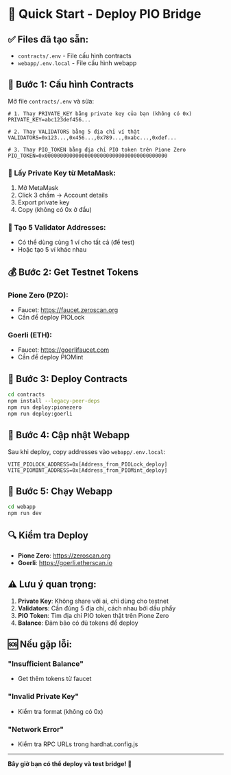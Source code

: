 # 🚀 Quick Start - Deploy PIO Bridge

## ✅ Files đã tạo sẵn:
- `contracts/.env` - File cấu hình contracts
- `webapp/.env.local` - File cấu hình webapp

## 🔧 Bước 1: Cấu hình Contracts

Mở file `contracts/.env` và sửa:

```env
# 1. Thay PRIVATE_KEY bằng private key của bạn (không có 0x)
PRIVATE_KEY=abc123def456...

# 2. Thay VALIDATORS bằng 5 địa chỉ ví thật
VALIDATORS=0x123...,0x456...,0x789...,0xabc...,0xdef...

# 3. Thay PIO_TOKEN bằng địa chỉ PIO token trên Pione Zero
PIO_TOKEN=0x0000000000000000000000000000000000000000
```

### 🔑 Lấy Private Key từ MetaMask:
1. Mở MetaMask
2. Click 3 chấm → Account details
3. Export private key
4. Copy (không có 0x ở đầu)

### 👥 Tạo 5 Validator Addresses:
- Có thể dùng cùng 1 ví cho tất cả (để test)
- Hoặc tạo 5 ví khác nhau

## 💰 Bước 2: Get Testnet Tokens

### **Pione Zero (PZO):**
- Faucet: https://faucet.zeroscan.org
- Cần để deploy PIOLock

### **Goerli (ETH):**
- Faucet: https://goerlifaucet.com  
- Cần để deploy PIOMint

## 🚀 Bước 3: Deploy Contracts

```bash
cd contracts
npm install --legacy-peer-deps
npm run deploy:pionezero
npm run deploy:goerli
```

## 📝 Bước 4: Cập nhật Webapp

Sau khi deploy, copy addresses vào `webapp/.env.local`:

```env
VITE_PIOLOCK_ADDRESS=0x[Address_from_PIOLock_deploy]
VITE_PIOMINT_ADDRESS=0x[Address_from_PIOMint_deploy]
```

## 🎯 Bước 5: Chạy Webapp

```bash
cd webapp
npm run dev
```

## 🔍 Kiểm tra Deploy

- **Pione Zero**: https://zeroscan.org
- **Goerli**: https://goerli.etherscan.io

## ⚠️ Lưu ý quan trọng:

1. **Private Key**: Không share với ai, chỉ dùng cho testnet
2. **Validators**: Cần đúng 5 địa chỉ, cách nhau bởi dấu phẩy
3. **PIO Token**: Tìm địa chỉ PIO token thật trên Pione Zero
4. **Balance**: Đảm bảo có đủ tokens để deploy

## 🆘 Nếu gặp lỗi:

### **"Insufficient Balance"**
- Get thêm tokens từ faucet

### **"Invalid Private Key"**  
- Kiểm tra format (không có 0x)

### **"Network Error"**
- Kiểm tra RPC URLs trong hardhat.config.js

---

**Bây giờ bạn có thể deploy và test bridge! 🎉**
